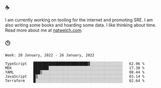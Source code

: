 ### ☕

I am currently working on tooling for the internet and promoting SRE. I am also writing some books and hoarding some data. I like thinking about time. Read more about me at [natwelch.com](https://natwelch.com).

### 🕒

<!--START_SECTION:waka-->
```text
Week: 20 January, 2022 - 26 January, 2022

TypeScript   █████████████████████████▓░░░░░░░░░░░░░░░   62.96 % 
MDX          ███████░░░░░░░░░░░░░░░░░░░░░░░░░░░░░░░░░░   17.30 % 
YAML         ███▒░░░░░░░░░░░░░░░░░░░░░░░░░░░░░░░░░░░░░   08.44 % 
JavaScript   █▒░░░░░░░░░░░░░░░░░░░░░░░░░░░░░░░░░░░░░░░   03.14 % 
Terraform    █░░░░░░░░░░░░░░░░░░░░░░░░░░░░░░░░░░░░░░░░   02.64 % 
```
<!--END_SECTION:waka-->
